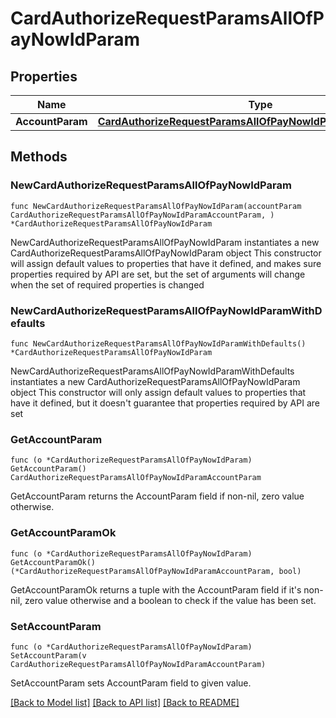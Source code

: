 # CardAuthorizeRequestParamsAllOfPayNowIdParam

## Properties

Name | Type | Description | Notes
------------ | ------------- | ------------- | -------------
**AccountParam** | [**CardAuthorizeRequestParamsAllOfPayNowIdParamAccountParam**](CardAuthorizeRequestParamsAllOfPayNowIdParamAccountParam.md) |  | 

## Methods

### NewCardAuthorizeRequestParamsAllOfPayNowIdParam

`func NewCardAuthorizeRequestParamsAllOfPayNowIdParam(accountParam CardAuthorizeRequestParamsAllOfPayNowIdParamAccountParam, ) *CardAuthorizeRequestParamsAllOfPayNowIdParam`

NewCardAuthorizeRequestParamsAllOfPayNowIdParam instantiates a new CardAuthorizeRequestParamsAllOfPayNowIdParam object
This constructor will assign default values to properties that have it defined,
and makes sure properties required by API are set, but the set of arguments
will change when the set of required properties is changed

### NewCardAuthorizeRequestParamsAllOfPayNowIdParamWithDefaults

`func NewCardAuthorizeRequestParamsAllOfPayNowIdParamWithDefaults() *CardAuthorizeRequestParamsAllOfPayNowIdParam`

NewCardAuthorizeRequestParamsAllOfPayNowIdParamWithDefaults instantiates a new CardAuthorizeRequestParamsAllOfPayNowIdParam object
This constructor will only assign default values to properties that have it defined,
but it doesn't guarantee that properties required by API are set

### GetAccountParam

`func (o *CardAuthorizeRequestParamsAllOfPayNowIdParam) GetAccountParam() CardAuthorizeRequestParamsAllOfPayNowIdParamAccountParam`

GetAccountParam returns the AccountParam field if non-nil, zero value otherwise.

### GetAccountParamOk

`func (o *CardAuthorizeRequestParamsAllOfPayNowIdParam) GetAccountParamOk() (*CardAuthorizeRequestParamsAllOfPayNowIdParamAccountParam, bool)`

GetAccountParamOk returns a tuple with the AccountParam field if it's non-nil, zero value otherwise
and a boolean to check if the value has been set.

### SetAccountParam

`func (o *CardAuthorizeRequestParamsAllOfPayNowIdParam) SetAccountParam(v CardAuthorizeRequestParamsAllOfPayNowIdParamAccountParam)`

SetAccountParam sets AccountParam field to given value.



[[Back to Model list]](../README.md#documentation-for-models) [[Back to API list]](../README.md#documentation-for-api-endpoints) [[Back to README]](../README.md)


